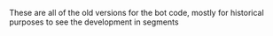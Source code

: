 These are all of the old versions for the bot code, mostly for historical purposes to see the development in segments
